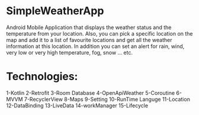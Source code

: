 # SimpleWeatherApp
 Android Mobile Application that displays the weather status and the temperature from your location. Also, you can pick a specific location on the map and add it to a list of favourite locations and get all the weather information at this location. In addition you can set an alert for rain, wind, very low or very high temperature, fog, snow … etc.

# Technologies:
1-Kotlin
2-Retrofit
3-Room Database
4-OpenApiWeather
5-Coroutine
6-MVVM
7-RecyclerView
8-Maps
9-Setting 
10-RunTime Languge
11-Location
12-DataBinding
13-LiveData
14-workManager
15-Lifecycle
